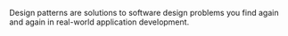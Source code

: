 Design patterns are solutions to software design problems 
you find again and again in real-world application development.
